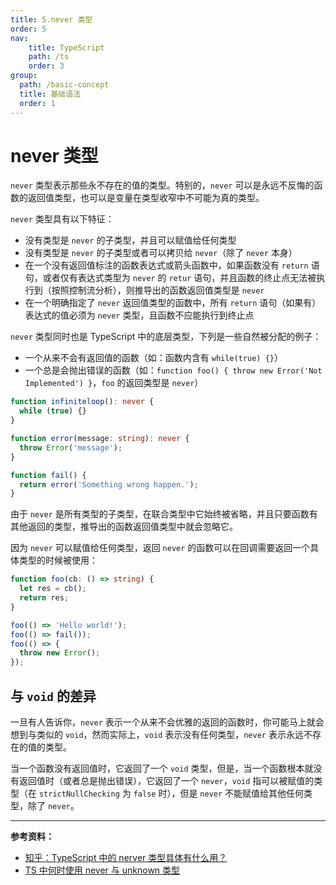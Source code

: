 ```yaml
---
title: 5.never 类型
order: 5
nav:
    title: TypeScript
    path: /ts
    order: 3
group:
  path: /basic-concept
  title: 基础语法
  order: 1    
---
```


# never 类型

`never` 类型表示那些永不存在的值的类型。特别的，`never` 可以是永远不反悔的函数的返回值类型，也可以是变量在类型收窄中不可能为真的类型。

`never` 类型具有以下特征：

- 没有类型是 `never` 的子类型，并且可以赋值给任何类型
- 没有类型是 `never` 的子类型或者可以拷贝给 `never`（除了 `never` 本身）
- 在一个没有返回值标注的函数表达式或箭头函数中，如果函数没有 `return` 语句，或者仅有表达式类型为 `never` 的 `retur` 语句，并且函数的终止点无法被执行到（按照控制流分析），则推导出的函数返回值类型是 `never`
- 在一个明确指定了 `never` 返回值类型的函数中，所有 `return` 语句（如果有）表达式的值必须为 `never` 类型，且函数不应能执行到终止点

`never` 类型同时也是 TypeScript 中的底层类型，下列是一些自然被分配的例子：

- 一个从来不会有返回值的函数（如：函数内含有 `while(true) {}`）
- 一个总是会抛出错误的函数（如：`function foo() { throw new Error('Not Implemented') }`，`foo` 的返回类型是 `never`）

```ts
function infiniteloop(): never {
  while (true) {}
}

function error(message: string): never {
  throw Error('message');
}

function fail() {
  return error('Something wrong happen.');
}
```

由于 `never` 是所有类型的子类型，在联合类型中它始终被省略，并且只要函数有其他返回的类型，推导出的函数返回值类型中就会忽略它。

因为 `never` 可以赋值给任何类型，返回 `never` 的函数可以在回调需要返回一个具体类型的时候被使用：

```ts
function foo(cb: () => string) {
  let res = cb();
  return res;
}

foo(() => 'Hello world!');
foo(() => fail());
foo(() => {
  throw new Error();
});
```

## 与 `void` 的差异

一旦有人告诉你，`never` 表示一个从来不会优雅的返回的函数时，你可能马上就会想到与类似的 `void`，然而实际上，`void` 表示没有任何类型，`never` 表示永远不存在的值的类型。

当一个函数没有返回值时，它返回了一个 `void` 类型，但是，当一个函数根本就没有返回值时（或者总是抛出错误），它返回了一个 `never`，`void` 指可以被赋值的类型（在 `strictNullChecking` 为 `false` 时），但是 `never` 不能赋值给其他任何类型，除了 `never`。

---

**参考资料：**

- [知乎：TypeScript 中的 nerver 类型具体有什么用？](https://www.zhihu.com/question/354601204)
- [TS 中何时使用 never 与 unknown 类型](https://www.zhangxinghai.cn/2019/07/24/when-to-use-never-and-unknown-in-typescript.html)
